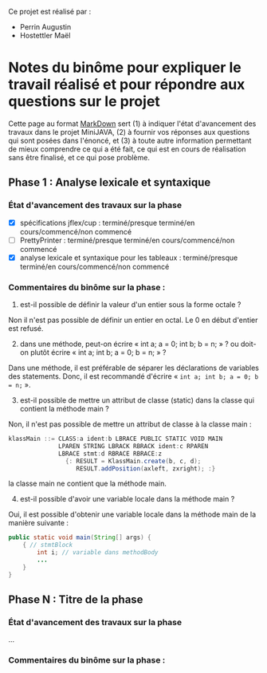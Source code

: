 
Ce projet est réalisé par :
- Perrin Augustin
- Hostettler Maël

# Notes du binôme pour expliquer le travail réalisé et pour répondre aux questions sur le projet

Cette page au format
[MarkDown](https://docs.gitlab.com/ee/user/rich_text_editor.html#input-rules
"MarkDown") sert (1) à indiquer l'état d'avancement des travaux dans
le projet MiniJAVA, (2) à fournir vos réponses aux questions qui sont
posées dans l'énoncé, et (3) à toute autre information permettant de
mieux comprendre ce qui a été fait, ce qui est en cours de réalisation
sans être finalisé, et ce qui pose problème.

## Phase 1 : Analyse lexicale et syntaxique

### État d'avancement des travaux sur la phase

- [x] spécifications jflex/cup : terminé/presque terminé/en cours/commencé/non commencé
- [ ] PrettyPrinter : terminé/presque terminé/en cours/commencé/non commencé
- [x] analyse lexicale et syntaxique pour les tableaux : terminé/presque terminé/en cours/commencé/non commencé

### Commentaires du binôme sur la phase :

1. est-il possible de définir la valeur d'un entier sous la forme octale ?

Non il n'est pas possible de définir un entier en octal. Le 0 en début d'entier est refusé.

2. dans une méthode, peut-on écrire « int a; a = 0; int b; b = n; » ? ou doit-on plutôt écrire « int a; int b; a = 0; b = n; » ?

Dans une méthode, il est préférable de séparer les déclarations de variables des statements. Donc, il est recommandé d'écrire « `int a; int b; a = 0; b = n;` ».

3. est-il possible de mettre un attribut de classe (static) dans la classe qui contient la méthode main ?

Non, il n'est pas possible de mettre un attribut de classe à la classe main :
```java
klassMain ::= CLASS:a ident:b LBRACE PUBLIC STATIC VOID MAIN
              LPAREN STRING LBRACK RBRACK ident:c RPAREN
              LBRACE stmt:d RBRACE RBRACE:z
                {: RESULT = KlassMain.create(b, c, d);
                   RESULT.addPosition(axleft, zxright); :}
```
la classe main ne contient que la méthode main.

4. est-il possible d'avoir une variable locale dans la méthode main ?

Oui, il est possible d'obtenir une variable locale dans la méthode main de la manière suivante :
```java
public static void main(String[] args) {
    { // stmtBlock
        int i; // variable dans methodBody
        ...
    }
}
```


## Phase N : Titre de la phase

### État d'avancement des travaux sur la phase

...

### Commentaires du binôme sur la phase :
